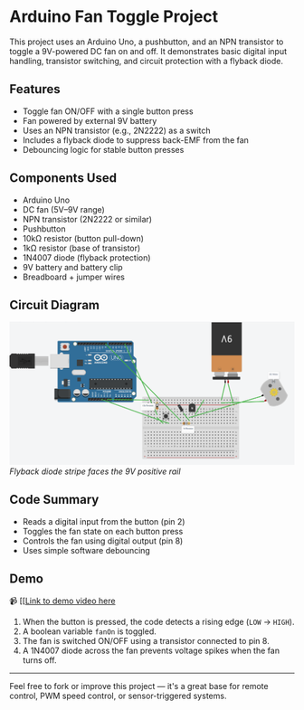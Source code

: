 # Arduino Fan Toggle Project

This project uses an Arduino Uno, a pushbutton, and an NPN transistor to toggle a 9V-powered DC fan on and off. It demonstrates basic digital input handling, transistor switching, and circuit protection with a flyback diode.

## Features

- Toggle fan ON/OFF with a single button press
- Fan powered by external 9V battery
- Uses an NPN transistor (e.g., 2N2222) as a switch
- Includes a flyback diode to suppress back-EMF from the fan
- Debouncing logic for stable button presses

## Components Used

- Arduino Uno
- DC fan (5V–9V range)
- NPN transistor (2N2222 or similar)
- Pushbutton
- 10kΩ resistor (button pull-down)
- 1kΩ resistor (base of transistor)
- 1N4007 diode (flyback protection)
- 9V battery and battery clip
- Breadboard + jumper wires

## Circuit Diagram

![Schematic](schematic.png)  
*Flyback diode stripe faces the 9V positive rail*

## Code Summary

- Reads a digital input from the button (pin 2)
- Toggles the fan state on each button press
- Controls the fan using digital output (pin 8)
- Uses simple software debouncing

## Demo

📹 [[[Link to demo video here](https://drive.google.com/file/d/1rQ0qsCx_PUGdvDPFgguYAp22ubz_UXhn/view?usp=drive_link)

1. When the button is pressed, the code detects a rising edge (`LOW` → `HIGH`).
2. A boolean variable `fanOn` is toggled.
3. The fan is switched ON/OFF using a transistor connected to pin 8.
4. A 1N4007 diode across the fan prevents voltage spikes when the fan turns off.

---

Feel free to fork or improve this project — it's a great base for remote control, PWM speed control, or sensor-triggered systems.
